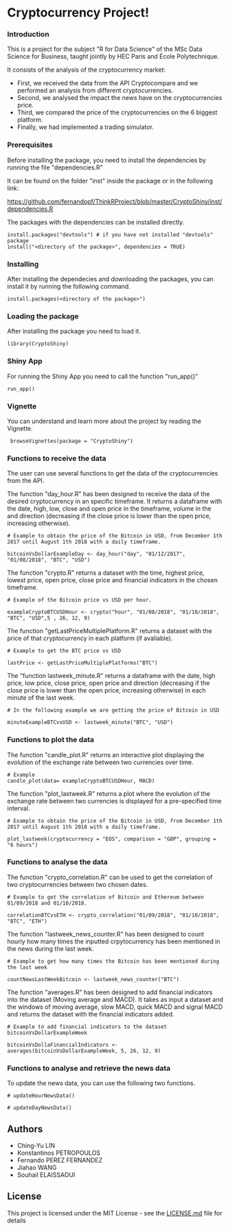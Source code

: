 # Cryptocurrency Project!

### Introduction

This is a project for the subject "R for Data Science" of the MSc Data Science for Business, taught jointly by HEC Paris and École Polytechnique.

It consists of the analysis of the cryptocurrency market:

* First, we received the data from the API Cryptocompare and we performed an analysis from different cryptocurrencies.
* Second, we analysed the impact the news have on the cryptocurrencies price.
* Third, we compared the price of the cryptocurrencies on the 6 biggest platform.
* Finally, we had implemented a trading simulator.

### Prerequisites

Before installing the package, you need to install the dependencies by running the file "dependencies.R"

It can be found on the folder "inst" inside the package or in the following link:

https://github.com/fernandopf/ThinkRProject/blob/master/CryptoShiny/inst/dependencies.R

The packages with the dependencies can be installed directly.
```
install.packages("devtools") # if you have not installed "devtools" package
install("<directory of the package>", dependencies = TRUE)

```

### Installing

After installing the dependecies and downloading the packages, you can install it by running the following command.

```
install.packages(<directory of the package>")

```

### Loading the package

After installing the package you need to load it.

```
library(CryptoShiny)

```

### Shiny App

For running the Shiny App you need to call the function "run_app()"
```
run_app()
```

### Vignette

You can understand and learn more about the project by reading the Vignette.

```
 browseVignettes(package = "CryptoShiny")
```

### Functions to receive the data

The user can use several functions to get the data of the cryptocurrencies from the API.

The function "day_hour.R" has been designed to receive the data of the desired cryptocurrency in an specific timeframe. It returns a dataframe with the date, high, low, close and open price in the timeframe, volume in the and direction (decreasing if the close price is lower than the open price, increasing otherwise).

```
# Example to obtain the price of the Bitcoin in USD, from December 1th 2017 until August 1th 2018 with a daily timeframe.

bitcoinVsDollarExampleDay <- day_hour("day", "01/12/2017", "01/08/2018", "BTC", "USD")
```

The function "crypto.R" returns a dataset with the time, highest price, lowest price, open price, close price and financial indicators in the chosen timeframe.

```
# Example of the Bitcoin price vs USD per hour.

exampleCryptoBTCUSDHour <- crypto("hour", "01/08/2018", "01/10/2018", "BTC", "USD",5 , 26, 12, 9)
```

The function "getLastPriceMultiplePlatform.R" returns a dataset with the price of that cryptocurrency in each platform (if avaliable).

```
# Example to get the BTC price vs USD

lastPrice <- getLastPriceMultiplePlatforms("BTC")
```

The "function lastweek_minute.R" returns a dataframe with the date, high price, low price, close price, open price and direction (decreasing if the close price is lower than the open price, increasing otherwise) in each minute of the last week. 

```
# In the following example we are getting the price of Bitcoin in USD

minuteExampleBTCvsUSD <- lastweek_minute("BTC", "USD")

```

### Functions to plot the data

The function "candle_plot.R" returns an interactive plot displaying the evolution of the exchange rate between two currencies over time.

```
# Example
candle_plot(data= exampleCryptoBTCUSDHour, MACD)
```

The function "plot_lastweek.R" returns a plot where the evolution of the exchange rate between two currencies is displayed for a pre-specified time interval.

```
# Example to obtain the price of the Bitcoin in USD, from December 1th 2017 until August 1th 2018 with a daily timeframe.

plot_lastweek(cryptocurrency = "EOS", comparison = "GBP", grouping = "6 hours")
```

### Functions to analyse the data

The function "crypto_correlation.R" can be used to get the correlation of two cryptocurrencies between two chosen dates.

```
# Example to get the correlation of Bitcoin and Ethereum between 01/09/2018 and 01/10/2018.

correlationBTCvsETH <- crypto_correlation("01/09/2018", "01/10/2018", "BTC", "ETH")
```

The function "lastweek_news_counter.R" has been designed to count hourly how many times the inputted crpytocurrency has been mentioned in the news during the last week.

```
# Example to get how many times the Bitcoin has been mentioned during the last week

countNewsLastWeekBitcoin <- lastweek_news_counter("BTC")
```

The function "averages.R" has been designed to add financial indicators into the dataset (Moving average and MACD). It takes as input a dataset and the windows of moving average, slow MACD, quick MACD and signal MACD and returns the dataset with the financial indicators added.

```
# Example to add financial indicators to the dataset bitcoinVsDollarExampleWeek

bitcoinVsDollaFinancialIndicators <- averages(bitcoinVsDollarExampleWeek, 5, 26, 12, 9)
```

### Functions to analyse and retrieve the news data


To update the news data, you can use the following two functions.
```
# updateHourNewsData()
```
```
# updateDayNewsData()
```




## Authors

* Ching-Yu LIN
* Konstantinos PETROPOULOS
* Fernando PEREZ FERNANDEZ
* Jiahao WANG
* Souhail ELAISSAOUI

## License

This project is licensed under the MIT License - see the [LICENSE.md](LICENSE.md) file for details

